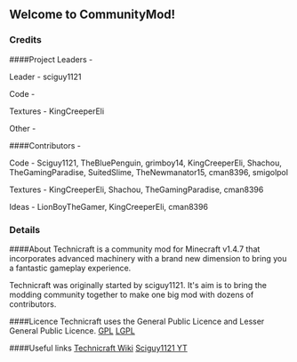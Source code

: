 ## Welcome to CommunityMod!


### Credits
####Project Leaders -


Leader - sciguy1121

Code - 

Textures - KingCreeperEli

Other - 



####Contributors -


Code 	  - Sciguy1121,
			TheBluePenguin, 
			grimboy14, 
			KingCreeperEli, 
			Shachou, 
			TheGamingParadise, 
			SuitedSlime,
			TheNewmanator15,
			cman8396,
			smigolpol
	   
Textures  - KingCreeperEli,
			Shachou,
			TheGamingParadise,
			cman8396

Ideas	- LionBoyTheGamer,
			KingCreeperEli,
			cman8396


### Details
####About
Technicraft is a community mod for Minecraft v1.4.7 that incorporates advanced machinery with a brand new dimension to bring you a fantastic gameplay experience.

Technicraft was originally started by sciguy1121. It's aim is to bring the modding community together to make one big mod with dozens of contributors.


####Licence
Technicraft uses the General Public Licence and Lesser General Public Licence.
[GPL](http://github.com/pahimar/Equivalent-Exchange-3/blob/master/COPYING)
[LGPL](https://github.com/pahimar/Equivalent-Exchange-3/blob/master/COPYING.LESSER)


####Useful links
[Technicraft Wiki](http://technicraft.wikispaces.com)
[Sciguy1121 YT](http://youtube.com/user/sciguy1121)



